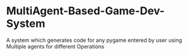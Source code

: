 # MultiAgent-Based-Game-Dev-System
A system which generates code for any pygame entered by user using Multiple agents for different Operations
